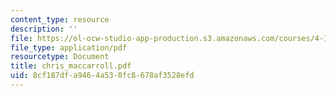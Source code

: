```yaml
---
content_type: resource
description: ''
file: https://ol-ocw-studio-app-production.s3.amazonaws.com/courses/4-107-march-portfolio-seminar-fall-2003/8cf187dfa9464a530fc8678af3528efd_chris_maccarroll.pdf
file_type: application/pdf
resourcetype: Document
title: chris_maccarroll.pdf
uid: 8cf187df-a946-4a53-0fc8-678af3528efd
---
```

